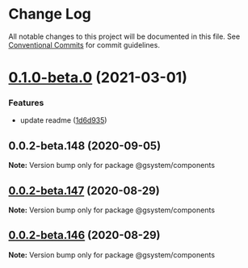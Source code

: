# Change Log

All notable changes to this project will be documented in this file.
See [Conventional Commits](https://conventionalcommits.org) for commit guidelines.

# [0.1.0-beta.0](https://github.com/gstudioapp/gsystem/compare/@gsystem/components@0.0.2-beta.147...@gsystem/components@0.1.0-beta.0) (2021-03-01)


### Features

* update readme ([1d6d935](https://github.com/gstudioapp/gsystem/commit/1d6d9353ad3fbf5dceb0767fe713485c43019477))





## 0.0.2-beta.148 (2020-09-05)

**Note:** Version bump only for package @gsystem/components





## [0.0.2-beta.147](https://github.com/gstudioapp/gsystem/compare/@gsystem/components@0.0.2-beta.146...@gsystem/components@0.0.2-beta.147) (2020-08-29)

**Note:** Version bump only for package @gsystem/components





## [0.0.2-beta.146](https://github.com/gstudioapp/gsystem/compare/@gsystem/components@0.0.2-beta.145...@gsystem/components@0.0.2-beta.146) (2020-08-29)

**Note:** Version bump only for package @gsystem/components
